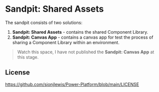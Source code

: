 # Sandpit: Shared Assets

The sandpit consists of two solutions:

1. **Sandpit: Shared Assets** - contains the shared Component Library.
2. **Sandpit: Canvas App** - contains a canvas app for test the process of sharing a Component Library within an environment.

> Watch this space, I have not published the **Sandpit: Canvas App** at this stage.

## License

https://github.com/sionjlewis/Power-Platform/blob/main/LICENSE
